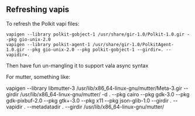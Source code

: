 Refreshing vapis
--------------

To refresh the Polkit vapi files:

    vapigen --library polkit-gobject-1 /usr/share/gir-1.0/Polkit-1.0.gir --pkg gio-unix-2.0
    vapigen --library polkit-agent-1 /usr/share/gir-1.0/PolkitAgent-1.0.gir --pkg gio-unix-2.0 --pkg polkit-gobject-1 --girdir=. --vapidir=.

Then have fun un-mangling it to support vala async syntax

For mutter, something like:

vapigen --library libmutter-3 /usr/lib/x86_64-linux-gnu/mutter/Meta-3.gir --girdir /usr/lib/x86_64-linux-gnu/mutter/ -d . --pkg cairo --pkg gdk-3.0 --pkg gdk-pixbuf-2.0 --pkg gtk+-3.0 --pkg x11 --pkg json-glib-1.0 --girdir . --vapidir . --metadatadir . --girdir /usr/lib/x86_64-linux-gnu/mutter/
